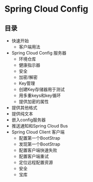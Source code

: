 # Spring Cloud Config

## 目录

- 快速开始
  - 客户端用法
- Spring Cloud Config 服务器
  - 环境仓库
  - 健康指示器
  - 安全
  - 加密/解密
  - Key管理
  - 创建Key存储器用于测试
  - 用多重keys和key循环
  - 提供加密的属性
- 提供其他格式
- 提供纯文本
- 嵌入config服务器
- 推送通知和Spring Cloud Bus
- Spring Cloud Client 客户端
  - 配置第一个BootStrap
  - 发现第一个BootStrap
  - 配置客户端快速失败
  - 配置客户端重试
  - 定位远程配置资源
  - 安全
  - 宝库